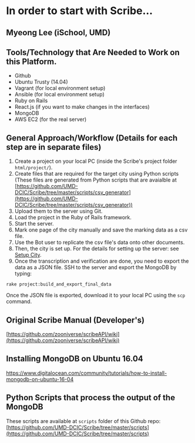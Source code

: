 In order to start with Scribe...
=======
Myeong Lee (iSchool, UMD)
-------

## Tools/Technology that Are Needed to Work on this Platform.
- Github
- Ubuntu Trusty (14.04)
- Vagrant (for local environment setup)
- Ansible (for local environment setup)
- Ruby on Rails
- React.js (if you want to make changes in the interfaces)
- MongoDB
- AWS EC2 (for the real server)


## General Approach/Workflow (Details for each step are in separate files)
1. Create a project on your local PC (inside the Scribe's project folder `html/project/`). 
2. Create files that are required for the target city using Python scripts (These files are generated from Python scripts that are avaialble at [https://github.com/UMD-DCIC/Scribe/tree/master/scripts/csv_generator](https://github.com/UMD-DCIC/Scribe/tree/master/scripts/csv_generator))
3. Upload them to the server using Git.
4. Load the project in the Ruby of Rails framework.
5. Start the server.
6. Mark one page of the city manually and save the marking data as a csv file.
7. Use the Bot user to replicate the csv file's data onto other documents. 
8. Then, the city is set up. For the details for setting up the server: see [Setup City](setup_city.md). 
9. Once the transcription and verification are done, you need to export the data as a JSON file. SSH to the server and export the MongoDB by typing:
```
rake project:build_and_export_final_data
```
Once the JSON file is exported, download it to your local PC using the `scp` command. 


## Original Scribe Manual (Developer's)
[https://github.com/zooniverse/scribeAPI/wiki](https://github.com/zooniverse/scribeAPI/wiki)


## Installing MongoDB on Ubuntu 16.04
https://www.digitalocean.com/community/tutorials/how-to-install-mongodb-on-ubuntu-16-04


## Python Scripts that process the output of the MongoDB
These scripts are available at `scripts` folder of this Github repo:
[https://github.com/UMD-DCIC/Scribe/tree/master/scripts](https://github.com/UMD-DCIC/Scribe/tree/master/scripts)